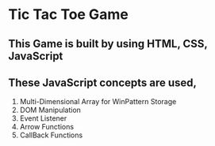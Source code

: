 # Tic Tac Toe Game

<h2>This Game is built by using HTML, CSS, JavaScript</h2>

<h2>These JavaScript concepts are used,</h2>
<ol>
  <li>Multi-Dimensional Array for WinPattern Storage</li>
  <li>DOM Manipulation</li>
  <li>Event Listener</li>
  <li>Arrow Functions</li>
  <li>CallBack Functions</li>
</ol>
